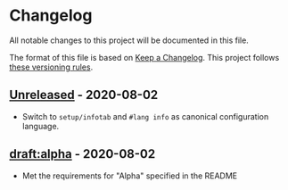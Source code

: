 # Changelog

All notable changes to this project will be documented in this file.

The format of this file is based on [Keep a Changelog](https://keepachangelog.com/en/1.0.0/).
This project follows [these versioning rules](https://sagegerard.com/edition-revision-versioning.html).

## [Unreleased] - 2020-08-02
* Switch to `setup/infotab` and `#lang info` as canonical configuration language.

## [draft:alpha] - 2020-08-02
* Met the requirements for "Alpha" specified in the README

[Unreleased]: https://github.com/zyrolasting/zcpkg/alpha...HEAD
[draft:alpha]: https://github.com/zyrolasting/zcpkg/releases/tag/alpha
